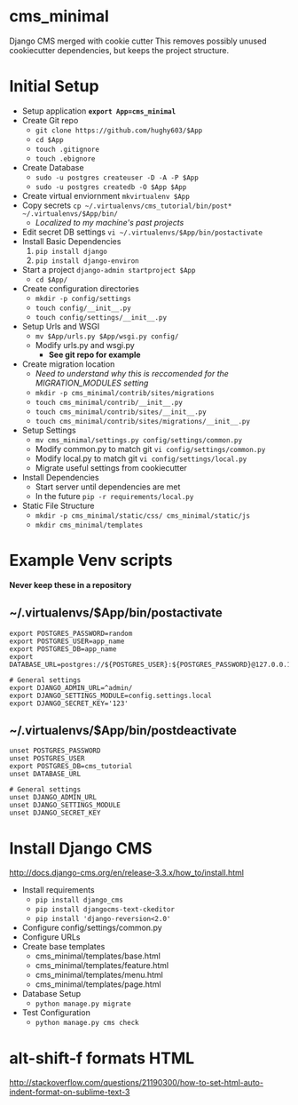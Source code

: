 # cms_minimal
Django CMS merged with cookie cutter
This removes possibly unused cookiecutter dependencies, but keeps
the project structure.

# Initial Setup
- Setup application **`export App=cms_minimal`**
- Create Git repo
  - `git clone https://github.com/hughy603/$App`
  - `cd $App`
  - `touch .gitignore`
  - `touch .ebignore`
- Create Database
  - `sudo -u postgres createuser -D -A -P $App`
  - `sudo -u postgres createdb -O $App $App`
- Create virtual enviornment `mkvirtualenv $App`
- Copy secrets `cp ~/.virtualenvs/cms_tutorial/bin/post* ~/.virtualenvs/$App/bin/`
  - *Localized to my machine's past projects*
- Edit secret DB settings `vi ~/.virtualenvs/$App/bin/postactivate`
- Install Basic Dependencies
  1. `pip install django`
  2. `pip install django-environ`
- Start a project `django-admin startproject $App`
  - `cd $App/`
- Create configuration directories
  - `mkdir -p config/settings`
  - `touch config/__init__.py`
  - `touch config/settings/__init__.py`
- Setup Urls and WSGI
  - `mv $App/urls.py $App/wsgi.py config/`
  - Modify urls.py and wsgi.py
    - **See git repo for example**
- Create migration location
  - *Need to understand why this is reccomended for the MIGRATION_MODULES setting*
  - `mkdir -p cms_minimal/contrib/sites/migrations`
  - `touch cms_minimal/contrib/__init__.py`
  - `touch cms_minimal/contrib/sites/__init__.py`
  - `touch cms_minimal/contrib/sites/migrations/__init__.py`
- Setup Settings
  - `mv cms_minimal/settings.py config/settings/common.py`
  - Modify common.py to match git `vi config/settings/common.py`
  - Modify local.py to match git `vi config/settings/local.py`
  - Migrate useful settings from cookiecutter
- Install Dependencies
  - Start server until dependencies are met
  - In the future `pip -r requirements/local.py`
- Static File Structure
  - `mkdir -p cms_minimal/static/css/ cms_minimal/static/js`
  - `mkdir cms_minimal/templates`

# Example Venv scripts
**Never keep these in a repository**
## ~/.virtualenvs/$App/bin/postactivate
```
export POSTGRES_PASSWORD=random
export POSTGRES_USER=app_name
export POSTGRES_DB=app_name
export DATABASE_URL=postgres://${POSTGRES_USER}:${POSTGRES_PASSWORD}@127.0.0.1:5432/${POSTGRES_DB}

# General settings
export DJANGO_ADMIN_URL=^admin/
export DJANGO_SETTINGS_MODULE=config.settings.local
export DJANGO_SECRET_KEY='123'
```
## ~/.virtualenvs/$App/bin/postdeactivate
```
unset POSTGRES_PASSWORD
unset POSTGRES_USER
export POSTGRES_DB=cms_tutorial
unset DATABASE_URL

# General settings
unset DJANGO_ADMIN_URL
unset DJANGO_SETTINGS_MODULE
unset DJANGO_SECRET_KEY
```

# Install Django CMS
http://docs.django-cms.org/en/release-3.3.x/how_to/install.html
- Install requirements
  - `pip install django_cms`
  - `pip install djangocms-text-ckeditor`
  - `pip install 'django-reversion<2.0'`
- Configure config/settings/common.py
- Configure URLs
- Create base templates
  - cms_minimal/templates/base.html
  - cms_minimal/templates/feature.html
  - cms_minimal/templates/menu.html
  - cms_minimal/templates/page.html
- Database Setup
  - `python manage.py migrate`
- Test Configuration
  - `python manage.py cms check`

# alt-shift-f formats HTML
http://stackoverflow.com/questions/21190300/how-to-set-html-auto-indent-format-on-sublime-text-3
